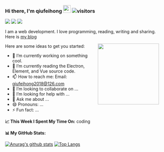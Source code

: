 ### Hi there, I'm qiufeihong <img src="https://camo.githubusercontent.com/e8e7b06ecf583bc040eb60e44eb5b8e0ecc5421320a92929ce21522dbc34c891/68747470733a2f2f6d656469612e67697068792e636f6d2f6d656469612f6876524a434c467a6361737252346961377a2f67697068792e676966" width="25px"> ![visitors](https://visitor-badge.glitch.me/badge?page_id=qiufeihong2018/qiufeihong2018)

<a href="https://qiufeihong2018.github.io/"><img src="https://bubuzou.oss-cn-shenzhen.aliyuncs.com/blog/202101/website_01.png"></a>
<a href="https://juejin.cn/user/1099167358268392/posts" target="_blank"><img src="https://bubuzou.oss-cn-shenzhen.aliyuncs.com/blog/202101/juejin_01.png"></a>
<a href="https://user-gold-cdn.xitu.io/2019/9/10/16d1a4868c5f5634?imageView2/0/w/1280/h/960/format/webp/ignore-error/1" target="_blank"><img src="https://bubuzou.oss-cn-shenzhen.aliyuncs.com/blog/202101/gzh_01.png"></a>

I am a web development. I love programming, reading, writing and sharing. Here is [my blog](https://github.com/qiufeihong2018/vuepress-blog)

<img src="https://raw.githubusercontent.com/qiufeihong2018/qiufeihong2018/main/coding.gif" align="right" height="200px">

Here are some ideas to get you started:

- 🤔 I’m currently working on something cool.
- 🌱 I’m currently reading the Electron, Element, and Vue source code.
- 📫 How to reach me: Email: qiufeihong2018@126.com
- 👯 I’m looking to collaborate on ...
- 🤔 I’m looking for help with ...
- 💬 Ask me about ...
- 😄 Pronouns: ...
- ⚡ Fun fact: ...


**📈 This Week I Spent My Time On:**
coding
<!-- [![qiufeihong2018's wakatime stats](https://github-readme-stats.vercel.app/api/wakatime?username=qiufeihong2018)](https://github.com/anuraghazra/github-readme-stats) -->
**📊 My GitHub Stats:**

[![Anurag's github stats](https://github-readme-stats.vercel.app/api?username=qiufeihong2018&show_icons=true&hide_border=true&layout=compact&theme=radical)](https://github.com/anuraghazra/github-readme-stats)
[![Top Langs](https://github-readme-stats.vercel.app/api/top-langs/?username=qiufeihong2018&layout=compact&hide_border=true&theme=radical)](https://github.com/anuraghazra/github-readme-stats)

<!--
**qiufeihong2018/qiufeihong2018** is a ✨ _special_ ✨ repository because its `README.md` (this file) appears on your GitHub profile.

Here are some ideas to get you started:

- 🔭 I’m currently working on ...
- 🌱 I’m currently learning ...
- 👯 I’m looking to collaborate on ...
- 🤔 I’m looking for help with ...
- 💬 Ask me about ...
- 📫 How to reach me: ...
- 😄 Pronouns: ...
- ⚡ Fun fact: ...
-->
